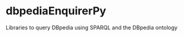 dbpediaEnquirerPy
=================

Libraries to query DBpedia using SPARQL and the DBpedia ontology
